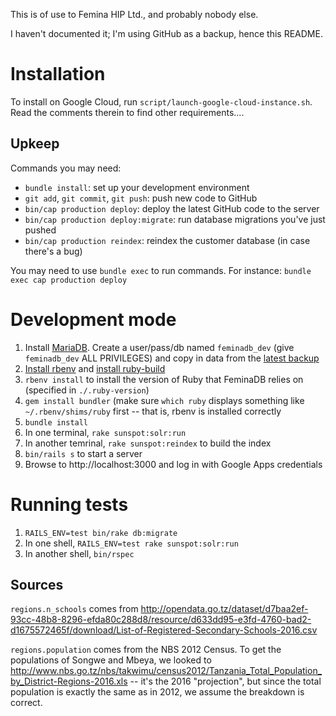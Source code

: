 This is of use to Femina HIP Ltd., and probably nobody else.

I haven't documented it; I'm using GitHub as a backup, hence this README.

Installation
============

To install on Google Cloud, run `script/launch-google-cloud-instance.sh`. Read
the comments therein to find other requirements....

Upkeep
------

Commands you may need:

* `bundle install`: set up your development environment
* `git add`, `git commit`, `git push`: push new code to GitHub
* `bin/cap production deploy`: deploy the latest GitHub code to the server
* `bin/cap production deploy:migrate`: run database migrations you've just pushed
* `bin/cap production reindex`: reindex the customer database (in case there's a bug)

You may need to use `bundle exec` to run commands. For instance:
`bundle exec cap production deploy`

Development mode
================

1. Install [MariaDB](https://mariadb.org/). Create a user/pass/db named
   `feminadb_dev` (give `feminadb_dev` ALL PRIVILEGES) and copy in data from the
   [latest backup](https://console.cloud.google.com/storage/browser/feminadb-backups/?project=feminadb)
2. [Install rbenv](https://github.com/rbenv/rbenv#installation) and
   [install ruby-build](https://github.com/rbenv/ruby-build#installation)
3. `rbenv install` to install the version of Ruby that FeminaDB relies on
   (specified in `./.ruby-version`)
4. `gem install bundler` (make sure `which ruby` displays something like
   `~/.rbenv/shims/ruby` first -- that is, rbenv is installed correctly
5. `bundle install`
6. In one terminal, `rake sunspot:solr:run`
7. In another temrinal, `rake sunspot:reindex` to build the index
8. `bin/rails s` to start a server
9. Browse to http://localhost:3000 and log in with Google Apps credentials

Running tests
=============

1. `RAILS_ENV=test bin/rake db:migrate`
1. In one shell, `RAILS_ENV=test rake sunspot:solr:run`
1. In another shell, `bin/rspec`

Sources
-------

`regions.n_schools` comes from http://opendata.go.tz/dataset/d7baa2ef-93cc-48b8-8296-efda80c288d8/resource/d633dd95-e3fd-4760-bad2-d1675572465f/download/List-of-Registered-Secondary-Schools-2016.csv

`regions.population` comes from the NBS 2012 Census. To get the populations of
Songwe and Mbeya, we looked to http://www.nbs.go.tz/nbs/takwimu/census2012/Tanzania_Total_Population_by_District-Regions-2016.xls
-- it's the 2016 "projection", but since the total population is exactly the
same as in 2012, we assume the breakdown is correct.
